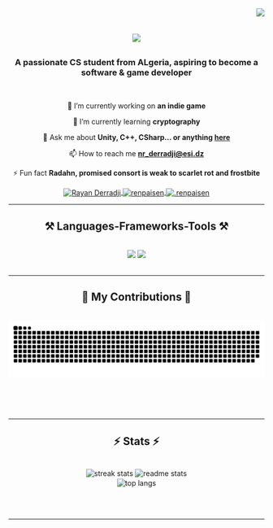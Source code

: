 <img align="right" src="https://visitor-badge.laobi.icu/badge?page_id=Rennsen.Rennsen" />

<h1 align="center">
    <img src="https://readme-typing-svg.herokuapp.com/?font=Righteous&size=35&center=true&vCenter=true&width=500&height=70&duration=4000&lines=Hi+There!+👋;+I'm+Rayan+Derradji!;" />
</h1>

<h3 align="center">A passionate CS student from ALgeria, aspiring to become a software & game developer </h3>

<br/>

<div align="center">
 
 🔭 I’m currently working on **an indie game**
 
 🌱 I’m currently learning **cryptography**

💬 Ask me about **Unity, C++, CSharp... or anything [here](https://github.com/Rennsen/Rennsen/issues)**

📫 How to reach me **nr_derradji@esi.dz**

⚡ Fun fact **Radahn, promised consort is weak to scarlet rot and frostbite**

 </div>
 
<div align="center"> 
  <a href="https://www.linkedin.com/in/derradji-rayan-3165312aa/" target="_blank">
    <img align="center" src="https://raw.githubusercontent.com/rahuldkjain/github-profile-readme-generator/master/src/images/icons/Social/linked-in-alt.svg" alt="Rayan Derradji" height="30" width="40" />
  </a>
  <a href="https://instagram.com/renpaisen" target="blank">
    <img align="center" src="https://raw.githubusercontent.com/rahuldkjain/github-profile-readme-generator/master/src/images/icons/Social/instagram.svg" alt="renpaisen" height="30" width="40" />
  </a>
<a href="https://discord.gg/.renpaisen" target="blank">
  <img align="center" src="https://raw.githubusercontent.com/rahuldkjain/github-profile-readme-generator/master/src/images/icons/Social/discord.svg" alt=".renpaisen" height="30" width="40" />
</a>
</div>

 <hr/>
 
<h2 align="center">⚒️ Languages-Frameworks-Tools ⚒️</h2>
<br/>
<div align="center">
    <img src="https://skillicons.dev/icons?i=c,cs,cpp,cmake,css,html,vscode,github,matlab,git" />
    <img src="https://skillicons.dev/icons?i=npm,mysql,nodejs,python,javascript,java,godot,unity,unreal,ubuntu" /><br>
</div>

<br/>
<hr/>

<div align="center">
  <h2>🐍 My Contributions 🐍</h2>
  <br>
  <img alt="snake eating my contributions" src="https://raw.githubusercontent.com/Rennsen/Rennsen/output/github-contribution-grid-snake.svg" />
  
  <br/><br/><br/>
</div>

<hr/>

<h2 align="center">⚡ Stats ⚡</h2>
<br>
<div align=center>
  <img width=390 src="https://github-readme-streak-stats-Rennsen.vercel.app/?user=Rennsen&count_private=true&theme=react&border_radius=10" alt="streak stats"/>
  <img width=390 src="https://github-readme-stats-Rennsen.vercel.app/api?username=Rennsen&count_private=true&show_icons=true&theme=react&rank_icon=github&border_radius=10" alt="readme stats" />
  <br/>
  <img width=325 align="center" src="https://github-readme-stats-Rennsen.vercel.app/api/top-langs/?username=Rennsen&hide=HTML&langs_count=8&layout=compact&theme=react&border_radius=10&size_weight=0.5&count_weight=0.5&exclude_repo=github-readme-stats" alt="top langs" />
</div>

<br/><br/>

<hr/>

<br/>

<br/>
